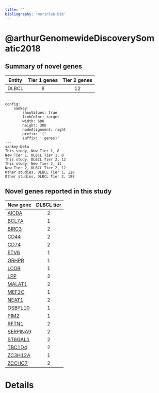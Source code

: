 ```yaml
---
title: ''
bibliography: 'morinlab.bib'
---
```


# @arthurGenomewideDiscoverySomatic2018
## Summary of novel genes

|Entity| Tier 1 genes| Tier 2 genes|
|:-:|:-:|:-:|
|DLBCL|8|12|
```mermaid
---
config:
    sankey:
        showValues: true
        linkColor: target
        width: 600
        height: 300
        nodeAlignment: right
        prefix: '('
        suffix: ' genes)'
---
sankey-beta
This study, New Tier 1, 8
New Tier 1, DLBCL Tier 1, 8
This study, DLBCL Tier 2, 12
This study, New Tier 2, 12
New Tier 2, DLBCL Tier 2, 12
Other studies, DLBCL Tier 1, 128
Other studies, DLBCL Tier 2, 198
```


## Novel genes reported in this study

|New gene|DLBCL tier|
|:-|:-:|
|[AICDA](AICDA)|2 |
|[BCL7A](BCL7A)|1 |
|[BIRC3](BIRC3)|2 |
|[CD44](CD44)|2 |
|[CD74](CD74)|2 |
|[ETV6](ETV6)|1 |
|[GRHPR](GRHPR)|1 |
|[LCOR](LCOR)|1 |
|[LPP](LPP)|2 |
|[MALAT1](MALAT1)|2 |
|[MEF2C](MEF2C)|1 |
|[NEAT1](NEAT1)|2 |
|[OSBPL10](OSBPL10)|1 |
|[PIM2](PIM2)|1 |
|[RFTN1](RFTN1)|2 |
|[SERPINA9](SERPINA9)|2 |
|[ST6GAL1](ST6GAL1)|2 |
|[TBC1D4](TBC1D4)|2 |
|[ZC3H12A](ZC3H12A)|1 |
|[ZCCHC7](ZCCHC7)|2 |

# Details

